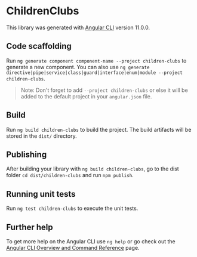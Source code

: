 # ChildrenClubs

This library was generated with [Angular CLI](https://github.com/angular/angular-cli) version 11.0.0.

## Code scaffolding

Run `ng generate component component-name --project children-clubs` to generate a new component. You can also use `ng generate directive|pipe|service|class|guard|interface|enum|module --project children-clubs`.

> Note: Don't forget to add `--project children-clubs` or else it will be added to the default project in your `angular.json` file.

## Build

Run `ng build children-clubs` to build the project. The build artifacts will be stored in the `dist/` directory.

## Publishing

After building your library with `ng build children-clubs`, go to the dist folder `cd dist/children-clubs` and run `npm publish`.

## Running unit tests

Run `ng test children-clubs` to execute the unit tests.

## Further help

To get more help on the Angular CLI use `ng help` or go check out the [Angular CLI Overview and Command Reference](https://angular.io/cli) page.
